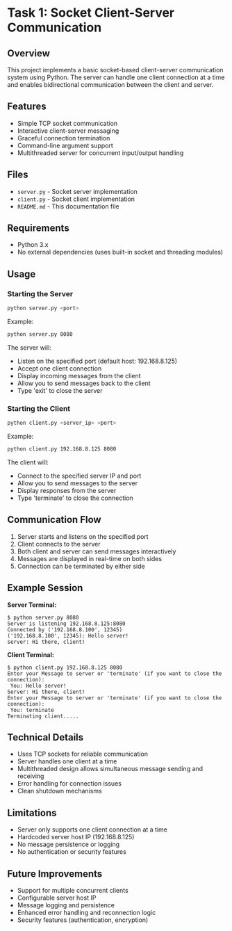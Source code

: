 # Task 1: Socket Client-Server Communication

## Overview
This project implements a basic socket-based client-server communication system using Python. The server can handle one client connection at a time and enables bidirectional communication between the client and server.

## Features
- Simple TCP socket communication
- Interactive client-server messaging
- Graceful connection termination
- Command-line argument support
- Multithreaded server for concurrent input/output handling

## Files
- `server.py` - Socket server implementation
- `client.py` - Socket client implementation
- `README.md` - This documentation file

## Requirements
- Python 3.x
- No external dependencies (uses built-in socket and threading modules)

## Usage

### Starting the Server
```bash
python server.py <port>
```

Example:
```bash
python server.py 8080
```

The server will:
- Listen on the specified port (default host: 192.168.8.125)
- Accept one client connection
- Display incoming messages from the client
- Allow you to send messages back to the client
- Type 'exit' to close the server

### Starting the Client
```bash
python client.py <server_ip> <port>
```

Example:
```bash
python client.py 192.168.8.125 8080
```

The client will:
- Connect to the specified server IP and port
- Allow you to send messages to the server
- Display responses from the server
- Type 'terminate' to close the connection

## Communication Flow
1. Server starts and listens on the specified port
2. Client connects to the server
3. Both client and server can send messages interactively
4. Messages are displayed in real-time on both sides
5. Connection can be terminated by either side

## Example Session

**Server Terminal:**
```
$ python server.py 8080
Server is listening 192.168.8.125:8080
Connected by ('192.168.8.100', 12345)
('192.168.8.100', 12345): Hello server!
server: Hi there, client!
```

**Client Terminal:**
```
$ python client.py 192.168.8.125 8080
Enter your Message to server or 'terminate' (if you want to close the connection):
 You: Hello server!
Server: Hi there, client!
Enter your Message to server or 'terminate' (if you want to close the connection):
 You: terminate
Terminating client.....
```

## Technical Details
- Uses TCP sockets for reliable communication
- Server handles one client at a time
- Multithreaded design allows simultaneous message sending and receiving
- Error handling for connection issues
- Clean shutdown mechanisms

## Limitations
- Server only supports one client connection at a time
- Hardcoded server host IP (192.168.8.125)
- No message persistence or logging
- No authentication or security features

## Future Improvements
- Support for multiple concurrent clients
- Configurable server host IP
- Message logging and persistence
- Enhanced error handling and reconnection logic
- Security features (authentication, encryption)